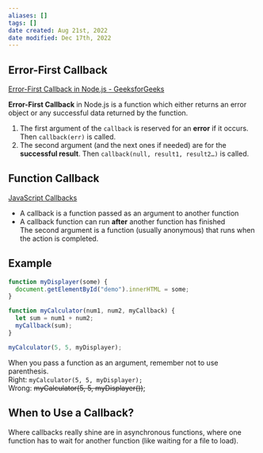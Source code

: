 ```yaml
---
aliases: []
tags: []
date created: Aug 21st, 2022
date modified: Dec 17th, 2022
---
```


## Error-First Callback
[Error-First Callback in Node.js - GeeksforGeeks](https://www.geeksforgeeks.org/error-first-callback-in-node-js)  

**Error-First Callback** in Node.js is a function which either returns an error object or any successful data returned by the function.
1. The first argument of the `callback` is reserved for an **error** if it occurs. Then `callback(err)` is called.
2. The second argument (and the next ones if needed) are for the **successful result**. Then `callback(null, result1, result2…)` is called.

## Function Callback
[JavaScript Callbacks](https://www.w3schools.com/js/js_callback.asp)
- A callback is a function passed as an argument to another function
- A callback function can run **after** another function has finished  
The second argument is a function (usually anonymous) that runs when the action is completed.

## Example
```js
function myDisplayer(some) {
  document.getElementById("demo").innerHTML = some;
}

function myCalculator(num1, num2, myCallback) {
  let sum = num1 + num2;
  myCallback(sum);
}

myCalculator(5, 5, myDisplayer);
```

When you pass a function as an argument, remember not to use parenthesis.  
Right: `myCalculator(5, 5, myDisplayer);`  
Wrong: ~~myCalculator(5, 5, myDisplayer())~~;

## When to Use a Callback?
Where callbacks really shine are in asynchronous functions, where one function has to wait for another function (like waiting for a file to load).
